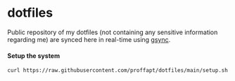 # dotfiles

Public repository of my dotfiles (not containing any sensitive information regarding me) are synced here in real-time using [gsync](https://github.com/proffapt/gsync).

#### Setup the system

```sh
curl https://raw.githubusercontent.com/proffapt/dotfiles/main/setup.sh | bash
```

